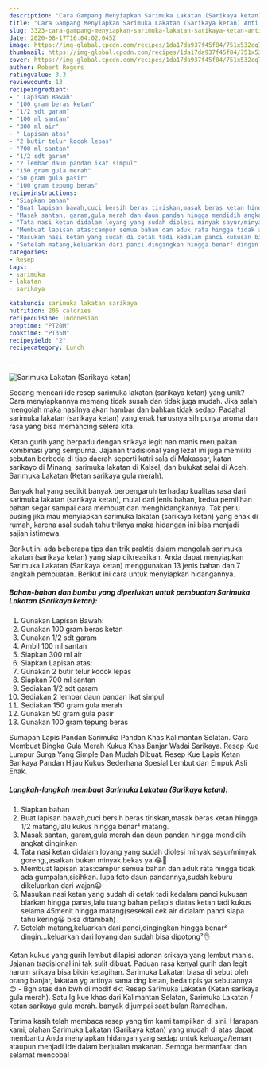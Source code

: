 ```yaml
---
description: "Cara Gampang Menyiapkan Sarimuka Lakatan (Sarikaya ketan) Anti Gagal"
title: "Cara Gampang Menyiapkan Sarimuka Lakatan (Sarikaya ketan) Anti Gagal"
slug: 3323-cara-gampang-menyiapkan-sarimuka-lakatan-sarikaya-ketan-anti-gagal
date: 2020-08-17T16:04:02.045Z
image: https://img-global.cpcdn.com/recipes/1da17da937f45f84/751x532cq70/sarimuka-lakatan-sarikaya-ketan-foto-resep-utama.jpg
thumbnail: https://img-global.cpcdn.com/recipes/1da17da937f45f84/751x532cq70/sarimuka-lakatan-sarikaya-ketan-foto-resep-utama.jpg
cover: https://img-global.cpcdn.com/recipes/1da17da937f45f84/751x532cq70/sarimuka-lakatan-sarikaya-ketan-foto-resep-utama.jpg
author: Robert Rogers
ratingvalue: 3.3
reviewcount: 13
recipeingredient:
- " Lapisan Bawah"
- "100 gram beras ketan"
- "1/2 sdt garam"
- "100 ml santan"
- "300 ml air"
- " Lapisan atas"
- "2 butir telur kocok lepas"
- "700 ml santan"
- "1/2 sdt garam"
- "2 lembar daun pandan ikat simpul"
- "150 gram gula merah"
- "50 gram gula pasir"
- "100 gram tepung beras"
recipeinstructions:
- "Siapkan bahan"
- "Buat lapisan bawah,cuci bersih beras tiriskan,masak beras ketan hingga 1/2 matang,lalu kukus hingga benar² matang."
- "Masak santan, garam,gula merah dan daun pandan hingga mendidih angkat dinginkan"
- "Tata nasi ketan didalam loyang yang sudah diolesi minyak sayur/minyak goreng,,asalkan bukan minyak bekas ya 😂🤭"
- "Membuat lapisan atas:campur semua bahan dan aduk rata hingga tidak ada gumpalan,sisihkan..lupa foto daun pandannya,sudah keburu dikeluarkan dari wajan😀"
- "Masukan nasi ketan yang sudah di cetak tadi kedalam panci kukusan biarkan hingga panas,lalu tuang bahan pelapis diatas ketan tadi kukus selama 45menit hingga matang(sesekali cek air didalam panci siapa tahu kering😀 bisa ditambah)"
- "Setelah matang,keluarkan dari panci,dingingkan hingga benar² dingin...keluarkan dari loyang dan sudah bisa dipotong²👌"
categories:
- Resep
tags:
- sarimuka
- lakatan
- sarikaya

katakunci: sarimuka lakatan sarikaya 
nutrition: 205 calories
recipecuisine: Indonesian
preptime: "PT20M"
cooktime: "PT35M"
recipeyield: "2"
recipecategory: Lunch

---
```



![Sarimuka Lakatan (Sarikaya ketan)](https://img-global.cpcdn.com/recipes/1da17da937f45f84/751x532cq70/sarimuka-lakatan-sarikaya-ketan-foto-resep-utama.jpg)

Sedang mencari ide resep sarimuka lakatan (sarikaya ketan) yang unik? Cara menyiapkannya memang tidak susah dan tidak juga mudah. Jika salah mengolah maka hasilnya akan hambar dan bahkan tidak sedap. Padahal sarimuka lakatan (sarikaya ketan) yang enak harusnya sih punya aroma dan rasa yang bisa memancing selera kita.

Ketan gurih yang berpadu dengan srikaya legit nan manis merupakan kombinasi yang sempurna. Jajanan tradisional yang lezat ini juga memiliki sebutan berbeda di tiap daerah seperti katri sala di Makassar, katan sarikayo di Minang, sarimuka lakatan di Kalsel, dan bulukat selai di Aceh. Sarimuka Lakatan (Ketan sarikaya gula merah).

Banyak hal yang sedikit banyak berpengaruh terhadap kualitas rasa dari sarimuka lakatan (sarikaya ketan), mulai dari jenis bahan, kedua pemilihan bahan segar sampai cara membuat dan menghidangkannya. Tak perlu pusing jika mau menyiapkan sarimuka lakatan (sarikaya ketan) yang enak di rumah, karena asal sudah tahu triknya maka hidangan ini bisa menjadi sajian istimewa.


Berikut ini ada beberapa tips dan trik praktis dalam mengolah sarimuka lakatan (sarikaya ketan) yang siap dikreasikan. Anda dapat menyiapkan Sarimuka Lakatan (Sarikaya ketan) menggunakan 13 jenis bahan dan 7 langkah pembuatan. Berikut ini cara untuk menyiapkan hidangannya.

<!--inarticleads1-->

##### Bahan-bahan dan bumbu yang diperlukan untuk pembuatan Sarimuka Lakatan (Sarikaya ketan):

1. Gunakan  Lapisan Bawah:
1. Gunakan 100 gram beras ketan
1. Gunakan 1/2 sdt garam
1. Ambil 100 ml santan
1. Siapkan 300 ml air
1. Siapkan  Lapisan atas:
1. Gunakan 2 butir telur kocok lepas
1. Siapkan 700 ml santan
1. Sediakan 1/2 sdt garam
1. Sediakan 2 lembar daun pandan ikat simpul
1. Sediakan 150 gram gula merah
1. Gunakan 50 gram gula pasir
1. Gunakan 100 gram tepung beras


Sumapan Lapis Pandan Sarimuka Pandan Khas Kalimantan Selatan. Cara Membuat Bingka Gula Merah Kukus Khas Banjar Wadai Sarikaya. Resep Kue Lumpur Surga Yang Simple Dan Mudah Dibuat. Resep Kue Lapis Ketan Sarikaya Pandan Hijau Kukus Sederhana Spesial Lembut dan Empuk Asli Enak. 

<!--inarticleads2-->

##### Langkah-langkah membuat Sarimuka Lakatan (Sarikaya ketan):

1. Siapkan bahan
1. Buat lapisan bawah,cuci bersih beras tiriskan,masak beras ketan hingga 1/2 matang,lalu kukus hingga benar² matang.
1. Masak santan, garam,gula merah dan daun pandan hingga mendidih angkat dinginkan
1. Tata nasi ketan didalam loyang yang sudah diolesi minyak sayur/minyak goreng,,asalkan bukan minyak bekas ya 😂🤭
1. Membuat lapisan atas:campur semua bahan dan aduk rata hingga tidak ada gumpalan,sisihkan..lupa foto daun pandannya,sudah keburu dikeluarkan dari wajan😀
1. Masukan nasi ketan yang sudah di cetak tadi kedalam panci kukusan biarkan hingga panas,lalu tuang bahan pelapis diatas ketan tadi kukus selama 45menit hingga matang(sesekali cek air didalam panci siapa tahu kering😀 bisa ditambah)
1. Setelah matang,keluarkan dari panci,dingingkan hingga benar² dingin...keluarkan dari loyang dan sudah bisa dipotong²👌


Ketan kukus yang gurih lembut dilapisi adonan srikaya yang lembut manis. Jajanan tradisional ini tak sulit dibuat. Paduan rasa kenyal gurih dan legit harum srikaya bisa bikin ketagihan. Sarimuka Lakatan biasa di sebut oleh orang banjar, lakatan yg artinya sama dng ketan, beda tipis ya sebutannya 😊 - Bgn atas dan bwh di modif dkt  Resep Sarimuka Lakatan (Ketan sarikaya gula merah). Satu lg kue khas dari Kalimantan Selatan, Sarimuka Lakatan / ketan sarikaya gula merah. banyak dijumpai saat bulan Ramadhan. 

Terima kasih telah membaca resep yang tim kami tampilkan di sini. Harapan kami, olahan Sarimuka Lakatan (Sarikaya ketan) yang mudah di atas dapat membantu Anda menyiapkan hidangan yang sedap untuk keluarga/teman ataupun menjadi ide dalam berjualan makanan. Semoga bermanfaat dan selamat mencoba!
